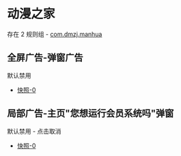 # 动漫之家

存在 2 规则组 - [com.dmzj.manhua](/src/apps/com.dmzj.manhua.ts)

## 全屏广告-弹窗广告

默认禁用

- [快照-0](https://i.gkd.li/import/13542503)

## 局部广告-主页"您想运行会员系统吗"弹窗

默认禁用 - 点击取消

- [快照-0](https://i.gkd.li/import/13542506)

